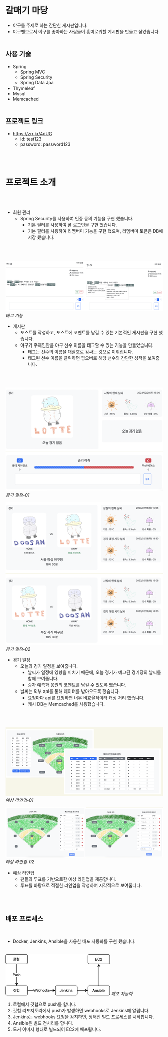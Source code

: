 # 갈매기 마당

- 야구를 주제로 하는 간단한 게시판입니다.
- 야구팬으로서 야구를 좋아하는 사람들이 흥미로워할 게시판을 만들고 싶었습니다.
<br/><br/>
  
## 사용 기술

- Spring
  - Spring MVC
  - Spring Security
  - Spring Data Jpa
- Thymeleaf
- Mysql
- Memcached
<br/><br/>
  
## 프로젝트 링크

- https://zrr.kr/4dUG
  - id: test123
  - password: password123
<br/><br/><br/><br/>
  
  
  
# 프로젝트 소개
<br/><br/>
  
- 회원 관리
  - Spring Security를 사용하여 인증 등의 기능을 구현 했습니다.
    - 기본 필터를 사용하여 폼 로그인을 구현 했습니다.
    - 기본 필터를 사용하여 리멤버미 기능을 구현 했으며, 리멤버미 토큰은 DB에 저장 했습니다.
<br/><br/><br/><br/>
  
  
  
![img-description](images/readme-01.png)
_태그 기능_
<br/>

- 게시판
  - 포스트를 작성하고, 포스트에 코멘트를 남길 수 있는 기본적인 게시판을 구현 했습니다.
  - 야구가 주제인만큼 야구 선수 이름을 태그할 수 있는 기능을 만들었습니다.
    - 태그는 선수의 이름을 대괄호로 감싸는 것으로 이뤄집니다.
    - 태그된 선수 이름을 클릭하면 팝오버로 해당 선수의 간단한 성적을 보여줍니다.
<br/><br/><br/><br/>
  
  
  
![img-description](images/readme-04.png)
_경기 일정-01_
<br/>

![img-description](images/readme-05.png)
_경기 일정-02_
<br/>

- 경기 일정
  - 오늘의 경기 일정을 보여줍니다.
    - 날씨가 일정에 영향을 미치기 때문에, 오늘 경기가 예고된 경기장의 날씨를 함께 보여줍니다.
    - 승자 예측과 응원의 코멘트를 남길 수 있도록 했습니다.
  - 날씨는 외부 api를 통해 데이터를 받아오도록 했습니다.
    - 요청마다 api를 요청하면 너무 비효율적이라 캐싱 처리 했습니다.
    - 캐시 DB는 Memcached를 사용했습니다.
<br/><br/><br/><br/>  
  
  
  
![img-description](images/readme-02.png)
_예상 라인업-01_
<br/>

![img-description](images/readme-03.png)
_예상 라인업-02_
<br/>

- 예상 라인업
  - 팬들의 투표를 기반으로한 예상 라인업을 제공합니다.
  - 투표를 바탕으로 적절한 라인업을 작성하여 시각적으로 보여줍니다.
<br/><br/><br/><br/>  
  
  
  
## 배포 프로세스
<br/>

- Docker, Jenkins, Ansible을 사용한 배포 자동화를 구현 했습니다.
<br/><br/>

![img-description](images/readme-06.png)
_배포 자동화_
<br/>

1. 로컬에서 깃헙으로 push를 합니다.
2. 깃헙 리포지토리에서 push가 발생하면 webhooks로 Jenkins에 알립니다.
3. Jenkins는 webhooks 요청을 감지하면, 정해진 빌드 프로세스를 시작합니다.
4. Ansible은 빌드 전처리를 합니다.
5. 도커 이미지 형태로 빌드되어 EC2에 배포됩니다.
<br/><br/>
